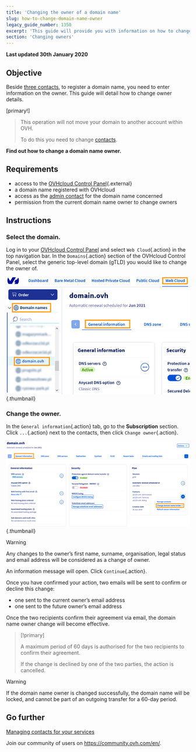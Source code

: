 ```yaml
---
title: 'Changing the owner of a domain name'
slug: how-to-change-domain-name-owner
legacy_guide_number: 1350
excerpt: 'This guide will provide you with information on how to change the owner of a domain name.'
section: 'Changing owners'
---
```


**Last updated 30th January 2020**

## Objective

Beside [three contacts](https://docs.ovh.com/gb/en/customer/managing-contacts/), to register a domain name, you need to enter information on the owner. This guide will detail how to change owner details.

[primary!]
>This operation will not move your domain to another account within OVH.
>
>To do this you need to change [contacts](https://docs.ovh.com/gb/en/customer/managing-contacts/).

**Find out how to change a domain name owner.**

## Requirements

- access to the [OVHcloud Control Panel](https://www.ovh.com/manager/web){.external}
- a domain name registered with OVHcloud
- access as the [admin contact](https://docs.ovh.com/gb/en/customer/managing-contacts/) for the domain name concerned
- permission from the current domain name owner to change owners

## Instructions

### Select the domain.
Log in to your [OVHcloud Control Panel](https://www.ovh.com/auth/?action=gotomanager) and select `Web Cloud`{.action} in the top navigation bar. In the `Domains`{.action} section of the OVHcloud Control Panel, select the generic top-level domain (gTLD) you would like to change the owner of.


![hosting](images/SS_2.PNG){.thumbnail}


### Change the owner.
In the `General information`{.action} tab, go to the **Subscription** section. Click `...`{.action} next to the contacts, then click `Change owner`{.action}.


![hosting](images/3652-2.png){.thumbnail}


> [!warning]
>
> Any changes to the owner’s first name, surname, organisation, legal status and email address will be
> considered as a change of owner.
> 

An information message will open. Click `Continue`{.action}.

Once you have confirmed your action, two emails will be sent to confirm or decline this change:

- one sent to the current owner’s email address
- one sent to the future owner’s email address

Once the two recipients confirm their agreement via email, the domain name owner change will become effective.



> [!primary]
>
> 
> A maximum period of 60 days is authorised for the two recipients to confirm their agreement.
> 
> If the change is declined by one of the two parties, the action is cancelled.
> 
> 



> [!warning]
>
> If the domain name owner is changed successfully, the domain name will be
> locked, and cannot be part of an outgoing transfer for a 60-day period.
> 

## Go further

[Managing contacts for your services](https://docs.ovh.com/gb/en/customer/managing-contacts/)

Join our community of users on https://community.ovh.com/en/.
